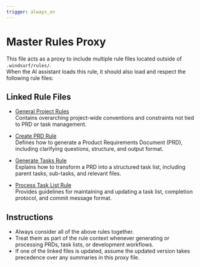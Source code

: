 ```yaml
---
trigger: always_on
---
```


# Master Rules Proxy

This file acts as a proxy to include multiple rule files located outside of `.windsurf/rules/`.  
When the AI assistant loads this rule, it should also load and respect the following rule files:

## Linked Rule Files

- [General Project Rules](../docs/rules/rules.md)  
  Contains overarching project-wide conventions and constraints not tied to PRD or task management.

- [Create PRD Rule](../docs/rules/create-prd.md)  
  Defines how to generate a Product Requirements Document (PRD), including clarifying questions, structure, and output format.

- [Generate Tasks Rule](../docs/rules/generate-tasks.md)  
  Explains how to transform a PRD into a structured task list, including parent tasks, sub-tasks, and relevant files.

- [Process Task List Rule](../docs/rules/process-task-list.md)  
  Provides guidelines for maintaining and updating a task list, completion protocol, and commit message format.



## Instructions

- Always consider all of the above rules together.  
- Treat them as part of the rule context whenever generating or processing PRDs, task lists, or development workflows.  
- If one of the linked files is updated, assume the updated version takes precedence over any summaries in this proxy file.